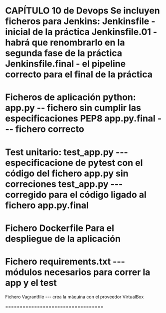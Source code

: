 CAPÍTULO 10 de Devops
Se incluyen ficheros para Jenkins:
Jenkinsfile - inicial de la práctica
Jenkinsfile.01 - habrá que renombrarlo en la segunda fase de la práctica
Jenkinsfile.final - el pipeline correcto para el final de la práctica
===========
Ficheros de aplicación python:
app.py -- fichero sin cumplir las especificaciones PEP8
app.py.final --- fichero correcto
==========
Test unitario:
test_app.py --- especificacione de pytest con el código del fichero app.py sin correciones
test_app.py --- corregido para el código ligado al fichero app.py.final
=============================
Fichero Dockerfile
Para el despliegue de la aplicación
===================================
Fichero requirements.txt --- módulos necesarios para correr la app y el test
==================================
Fichero Vagrantfile --- crea la máquina con el proveedor VirtualBox

==================================
